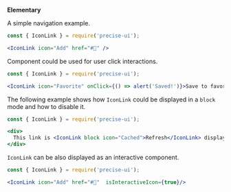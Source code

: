 **Elementary**

A simple navigation example.

```jsx
const { IconLink } = require('precise-ui');

<IconLink icon="Add" href="#🎩" />
```

Component could be used for user click interactions.

```jsx
const { IconLink } = require('precise-ui');

<IconLink icon="Favorite" onClick={() => alert('Saved!')}>Save to favorites</IconLink>
```

The following example shows how `IconLink` could be displayed in a `block` mode and how to disable it.

```jsx
const { IconLink } = require('precise-ui');

<div>
  This link is <IconLink block icon="Cached">Refresh</IconLink> displayed as a block and this is <IconLink disabled icon="VisibilityOff">disabled</IconLink>
</div>
```

`IconLink` can be also displayed as an interactive component.

```jsx
const { IconLink } = require('precise-ui');

<IconLink icon="Add" href="#🎩"  isInteractiveIcon={true}/>
```